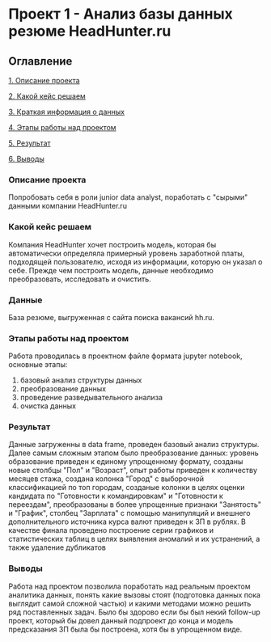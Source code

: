# Проект 1 - Анализ базы данных резюме HeadHunter.ru

## Оглавление
[1. Описание проекта](https://github.com/wancraig/sf_data_science_pro/tree/main/Project%200%20-%20Final%20Task#Описание-проекта)

[2. Какой кейс решаем](https://github.com/wancraig/sf_data_science_pro/tree/main/Project%200%20-%20Final%20Task#Какой-кейс-решаем)

[3. Краткая информация о данных](https://github.com/wancraig/sf_data_science_pro/tree/main/Project%200%20-%20Final%20Task#Данные)

[4. Этапы работы над проектом](https://github.com/wancraig/sf_data_science_pro/tree/main/Project%200%20-%20Final%20Task#Этапы-работы-над-проектом)

[5. Результат](https://github.com/wancraig/sf_data_science_pro/tree/main/Project%200%20-%20Final%20Task#Результат)

[6. Выводы](https://github.com/wancraig/sf_data_science_pro/tree/main/Project%200%20-%20Final%20Task#Выводы)

### Описание проекта
Попробовать себя в роли junior data analyst, поработать с "сырыми" данными компании HeadHunter.ru

### Какой кейс решаем
Компания HeadHunter хочет построить модель, которая бы автоматически определяла примерный уровень заработной платы, подходящей пользователю, исходя из информации, которую он указал о себе. Прежде чем построить модель, данные необходимо преобразовать, исследовать и очистить.

### Данные
База резюме, выгруженная с сайта поиска вакансий hh.ru.

### Этапы работы над проектом
Работа проводилась в проектном файле формата jupyter notebook, основные этапы:
1) базовый анализ структуры данных
2) преобразование данных
3) проведение разведывательного анализа
4) очистка данных

### Результат
Данные загруженны в data frame, проведен базовый анализ структуры. Далее самым сложным этапом было преобразование данных: уровень образование приведен к единому упрощенному формату, созданы новые столбцы "Пол" и "Возраст", опыт работы приведен к количеству месяцев стажа, создана колонка "Город" с выборочной классификацией по топ городам, созданые колонки в целях оценки кандидата по "Готовности к командировкам" и "Готовности к переездам", преобразованы в более упрощенные признаки "Занятость" и "График", столбец "Зарплата" с помощью манипуляций и внешнего дополнительного источника курса валют приведен к ЗП в рублях.
В качестве финала проведено построение серии графиков и статистических таблиц в целях выявления аномалий и их устранений, а также удаление дубликатов 


### Выводы
Работа над проектом позволила поработать над реальным проектом аналитика данных, понять какие вызовы стоят (подготовка данных пока выглядит самой сложной частью) и какими методами можно решить ряд поставленных задач. Было бы здорово если бы был некий follow-up проект, который бы довел данный подпроект до конца и модель предсказания ЗП была бы построена, хотя бы в упрощенном виде.